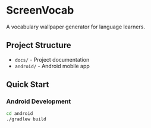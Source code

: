 # ScreenVocab

A vocabulary wallpaper generator for language learners.

## Project Structure

- `docs/` - Project documentation
- `android/` - Android mobile app
<!-- - `web/` - Web application (future) -->
<!-- - `shared/` - Shared configurations -->

## Quick Start

### Android Development
```bash
cd android
./gradlew build
